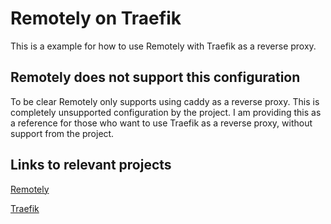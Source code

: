 # Remotely on Traefik

This is a example for how to use Remotely with Traefik as a reverse proxy.

## Remotely does not support this configuration

To be clear Remotely only supports using caddy as a reverse proxy. This is completely unsupported configuration by the project.
I am providing this as a reference for those who want to use Traefik as a reverse proxy, without support from the project.

## Links to relevant projects

[Remotely](https://github.com/immense/Remotely)

[Traefik](https://traefik.io/)


